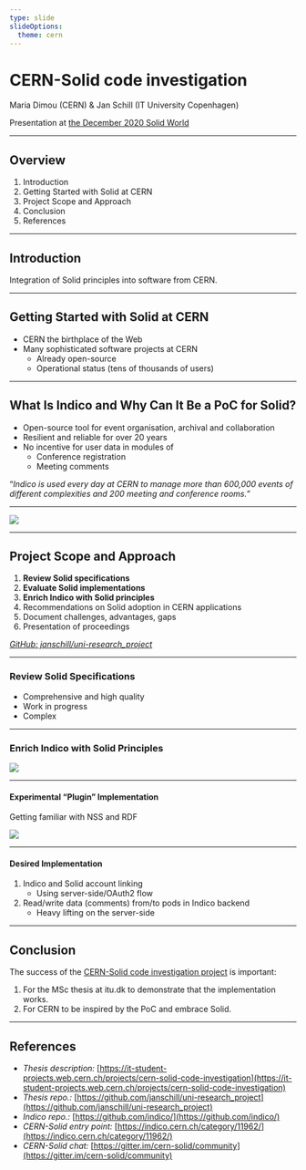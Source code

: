```yaml
---
type: slide
slideOptions:
  theme: cern
---
```


CERN-Solid code investigation
===
Maria Dimou (CERN) & Jan Schill (IT University Copenhagen)

Presentation at [the December 2020 Solid World](https://solidproject.org/events)

---

## Overview

1. Introduction
3. Getting Started with Solid at CERN
4. Project Scope and Approach
5. Conclusion
6. References

---

## Introduction

Integration of Solid principles into software from CERN.

---

## Getting Started with Solid at CERN

* CERN the birthplace of the Web
* Many sophisticated software projects at CERN
    * Already open-source
    * Operational status (tens of thousands of users)

---

## What Is Indico and Why Can It Be a PoC for Solid?

* Open-source tool for event organisation, archival and collaboration
* Resilient and reliable for over 20 years
* No incentive for user data in modules of
    * Conference registration
    * Meeting comments


“*Indico is used every day at CERN to manage more than 600,000 events of different complexities and 200 meeting and conference rooms.*”

---

![](https://codimd.web.cern.ch/uploads/upload_925432015b8cf5e6a4cb4c83938d0b09.png)

---

## Project Scope and Approach

1. **Review Solid specifications**
2. **Evaluate Solid implementations**
3. **Enrich Indico with Solid principles**
4. Recommendations on Solid adoption in CERN applications
5. Document challenges, advantages, gaps
6. Presentation of proceedings

*[GitHub: janschill/uni-research_project](https://github.com/janschill/uni-research_project)*

---

### Review Solid Specifications

* Comprehensive and high quality
* Work in progress
* Complex

---

### Enrich Indico with Solid Principles

![](https://codimd.web.cern.ch/uploads/upload_6be3a9cfc969ec1183f43318915c8e0b.png)

---

#### Experimental “Plugin” Implementation

Getting familiar with NSS and RDF

![](https://codimd.web.cern.ch/uploads/upload_a090c3f89c98fd443875ad089a6d9a94.png)

---

#### Desired Implementation

1. Indico and Solid account linking
    * Using server-side/OAuth2 flow
2. Read/write data (comments) from/to pods in Indico backend
    * Heavy lifting on the server-side

---

## Conclusion

The success of the [CERN-Solid code investigation project](https://it-student-projects.web.cern.ch/projects/cern-solid-code-investigation) is important:

1. For the MSc thesis at itu.dk to demonstrate that the implementation works.
2. For CERN to be inspired by the PoC and embrace Solid.

---

## References

* *Thesis description:* [https://it-student-projects.web.cern.ch/projects/cern-solid-code-investigation](https://it-student-projects.web.cern.ch/projects/cern-solid-code-investigation)
* *Thesis repo.:* [https://github.com/janschill/uni-research_project](https://github.com/janschill/uni-research_project)
* *Indico repo.:* [https://github.com/indico/](https://github.com/indico/)
* *CERN-Solid entry point:* [https://indico.cern.ch/category/11962/](https://indico.cern.ch/category/11962/)
* *CERN-Solid chat:* [https://gitter.im/cern-solid/community](https://gitter.im/cern-solid/community)
